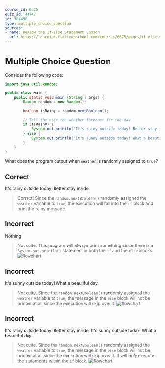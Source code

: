 ```yaml
---
course_id: 6675
quiz_id: 44747
id: 304490
type: multiple_choice_question
sources:
- name: Review the If-Else Statement Lesson
  url: https://learning.flatironschool.com/courses/6675/pages/if-else-statement?module_item_id=539035
---
```


# Multiple Choice Question

Consider the following code:

```java
import java.util.Random;

public class Main {
    public static void main (String[] args) {
        Random random = new Random();

        boolean isRainy = random.nextBoolean();

        // Tell the user the weather forecast for the day
        if (isRainy) {
            System.out.println("It's rainy outside today! Better stay inside.");
        } else {
            System.out.println("It's sunny outside today! What a beautiful day.");
        }
    }
}
```

What does the program output when `weather` is randomly assigned to `true`?

## Correct

It's rainy outside today! Better stay inside.

> Correct! Since the `random.nextBoolean()` randomly assigned the `weather`
> variable to `true`, the execution will fall into the `if` block and print the
> rainy message.

## Incorrect

Nothing

> Not quite. This program will always print something since there is a
> `System.out.println()` statement in both the `if` and the `else` blocks.
> ![flowchart](https://curriculum-content.s3.amazonaws.com/java-mod-1/conditionals-quiz/conditional-quiz-question-2.png)

## Incorrect

It's sunny outside today! What a beautiful day.

> Not quite. Since the `random.nextBoolean()` randomly assigned the `weather`
> variable to `true`, the message in the `else` block will not be printed at all
> since the execution will skip over it.
> ![flowchart](https://curriculum-content.s3.amazonaws.com/java-mod-1/conditionals-quiz/conditional-quiz-question-2.png)

## Incorrect

It's rainy outside today! Better stay inside.
It's sunny outside today! What a beautiful day.

> Not quite. Since the `random.nextBoolean()` randomly assigned the `weather`
> variable to `true`, the message in the `else` block will not be printed at all
> since the execution will skip over it. It will _only_ execute the
> statements within the `if` block.
> ![flowchart](https://curriculum-content.s3.amazonaws.com/java-mod-1/conditionals-quiz/conditional-quiz-question-2.png)
